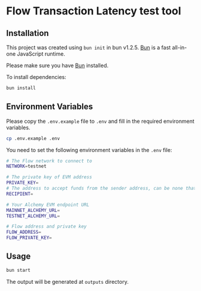 # Flow Transaction Latency test tool

## Installation

This project was created using `bun init` in bun v1.2.5. [Bun](https://bun.sh) is a fast all-in-one JavaScript runtime.

Please make sure you have [Bun](https://bun.sh) installed.

To install dependencies:

```bash
bun install
```

## Environment Variables

Please copy the `.env.example` file to `.env` and fill in the required environment variables.

```bash
cp .env.example .env
```

You need to set the following environment variables in the `.env` file:

```bash
# The Flow network to connect to
NETWORK=testnet

# The private key of EVM address
PRIVATE_KEY=
# The address to accept funds from the sender address, can be none that means the sender address is the recipient
RECIPIENT=

# Your Alchemy EVM endpoint URL
MAINNET_ALCHEMY_URL=
TESTNET_ALCHEMY_URL=

# Flow address and private key
FLOW_ADDRESS=
FLOW_PRIVATE_KEY=
```

## Usage

```bash
bun start
```

The output will be generated at `outputs` directory.
